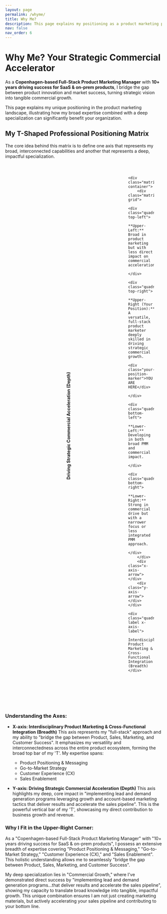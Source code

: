 ```yaml
---
layout: page
permalink: /whyme/
title: Why Me?
description: This page explains my positioning as a product marketing professional, highlighting how my broad capabilities and deep specialization can drive significant commercial results for your organization
nav: false
nav_order: 6
---
```


<style>
/* NEW: Wrapper for the entire matrix + axes */
.matrix-wrapper {
    display: grid;
    /* Define 2 columns: auto for Y-axis label (takes just enough space), 1fr for matrix (takes remaining space) */
    grid-template-columns: auto 1fr;
    /* Define 2 rows: 1fr for matrix & Y-axis, auto for X-axis label */
    grid-template-rows: 1fr auto;
    width: 90%; /* Responsive width for the entire component */
    max-width: 700px; /* Max width for the entire component */
    margin: 40px auto 100px auto; /* CHANGE: Centered the wrapper, added bottom margin */
    gap: 15px; /* Space between grid items (matrix and labels) */
    grid-template-areas:
        "y-axis matrix"
        ". x-axis"; /* Defines named areas for grid layout. The dot means empty cell. */
}

/* Positioning Matrix Styles */
.matrix-container {
    grid-area: matrix; /* Assign matrix to its area */
    position: relative;
    width: 100%; /* Fill its grid cell */
    padding-bottom: 100%; /* Maintain square aspect ratio based on its new width */
    border: 1px solid var(--global-divider-color); /* Use theme divider for border */
    box-shadow: 0 0 10px rgba(0,0,0,0.1);
    background-color: var(--global-card-bg-color); /* Use card background for matrix container */
    overflow: hidden; /* Revert overflow back to hidden for the matrix itself */
    margin: 0; /* Remove previous external margins as wrapper handles it */
}

.matrix-grid {
    position: absolute;
    top: 0;
    left: 0;
    width: 100%;
    height: 100%;
    display: grid;
    grid-template-columns: 1fr 1fr;
    grid-template-rows: 1fr 1fr;
}

.quadrant {
    border: 1px solid var(--global-divider-color); /* Use theme divider for quadrant borders */
    padding: 15px;
    display: flex;
    justify-content: center;
    align-items: center;
    text-align: center;
    font-size: 0.9em;
    line-height: 1.4;
    color: var(--global-text-color); /* Use global text color */
    background-color: var(--global-bg-color); /* Use global background for quadrants */
    transition: background-color 0.3s ease;
    box-sizing: border-box; /* Include padding in element's total width and height */
    position: relative; /* Needed for absolute positioning of marker inside quadrant */
}

.quadrant.top-right {
    background-color: var(--global-tip-block-bg); /* Use a subtle highlight color from theme */
    border-color: var(--global-tip-block); /* A stronger highlight border */
}

/* Axis Labels */
.quadrant-label {
    font-weight: bold;
    color: var(--global-theme-color); /* Use theme color for labels */
    font-size: 1em;
    white-space: nowrap; /* Prevent wrapping */
}

.x-axis-label {
    grid-area: x-axis; /* Place in its grid area */
    align-self: start; /* Align to the top of its grid cell */
    padding-top: 10px; /* Space from the matrix bottom */
    justify-self: center; /* Horizontally center within its grid cell */
}

.y-axis-label {
    grid-area: y-axis; /* Place in its grid area */
    height: 100%; /* CHANGE: Make the label occupy the full height of its grid cell */
    display: flex; /* CHANGE: Use flexbox for internal centering */
    align-items: center; /* CHANGE: Vertically center content using flexbox */
    justify-content: flex-end; /* CHANGE: Push content to the right (before rotation) */
    transform: rotate(-90deg); /* Rotate the text */
    /* REMOVED transform-origin: 100% 50%; because justify-content handles the alignment better here. */
    white-space: nowrap;
    padding-right: 10px; /* Space from the matrix left */
    box-sizing: border-box; /* Include padding in height/width calculation */
}


/* Axis Arrows (remain relative to matrix-container) */
.x-axis-arrow, .y-axis-arrow {
    position: absolute;
    background-color: var(--global-theme-color);
}

.x-axis-arrow {
    bottom: 0;
    left: 50%;
    width: 50%;
    height: 2px;
    transform: translateX(-50%);
}
.x-axis-arrow::after {
    content: '';
    position: absolute;
    right: 0;
    top: -4px;
    width: 0;
    height: 0;
    border-top: 5px solid transparent;
    border-bottom: 5px solid transparent;
    border-left: 8px solid var(--global-theme-color);
}

.y-axis-arrow {
    top: 50%;
    left: 0;
    height: 50%;
    width: 2px;
    transform: translateY(-50%);
}
.y-axis-arrow::after {
    content: '';
    position: absolute;
    top: 0;
    left: -4px;
    width: 0;
    height: 0;
    border-left: 5px solid transparent;
    border-right: 5px solid transparent;
    border-bottom: 8px solid var(--global-theme-color);
}

/* Specific position marker */
.your-position-marker {
    position: absolute;
    top: 15px;
    right: 15px;
    transform: none;
    background-color: var(--global-highlight-color);
    color: var(--global-hover-text-color);
    padding: 5px 10px;
    border-radius: 5px;
    font-weight: bold;
    font-size: 0.85em;
    white-space: nowrap;
    z-index: 10;
    box-shadow: 0 2px 5px rgba(0,0,0,0.2);
}

/* Responsive adjustments for the entire wrapper and its contents */
@media (max-width: 768px) {
    .matrix-wrapper {
        width: 95%; /* Adjust wrapper width */
        gap: 10px;
    }
    .quadrant {
        font-size: 0.8em;
        padding: 10px;
    }
    .quadrant-label {
        font-size: 0.9em;
    }
    .y-axis-label {
        padding-right: 8px;
    }
    .x-axis-label {
        padding-top: 8px;
    }
    .your-position-marker {
        font-size: 0.75em;
        padding: 4px 8px;
        top: 10px;
        right: 10px;
    }
}

@media (max-width: 480px) {
    .matrix-wrapper {
        width: 100%; /* Even wider for very small screens */
        gap: 8px;
    }
    .quadrant {
        font-size: 0.7em;
        padding: 8px;
    }
    .quadrant-label {
        font-size: 0.8em;
    }
    .y-axis-label {
        padding-right: 6px;
    }
    .x-axis-label {
        padding-top: 6px;
    }
    .your-position-marker {
        font-size: 0.7em;
        padding: 3px 6px;
        top: 8px;
        right: 8px;
    }
}
</style>

# Why Me? Your Strategic Commercial Accelerator

As a **Copenhagen-based Full-Stack Product Marketing Manager** with **10+ years driving success for SaaS & on-prem products**, I bridge the gap between product innovation and market success, turning strategic vision into tangible commercial growth.

This page explains my unique positioning in the product marketing landscape, illustrating how my broad expertise combined with a deep specialization can significantly benefit your organization.

## My T-Shaped Professional Positioning Matrix

The core idea behind this matrix is to define one axis that represents my broad, interconnected capabilities and another that represents a deep, impactful specialization.

<div class="matrix-wrapper">
    <div class="quadrant-label y-axis-label">
        Driving Strategic Commercial Acceleration (Depth)
    </div>

    <div class="matrix-container">
        <div class="matrix-grid">
            <div class="quadrant top-left">
                **Upper-Left:** Broad in product marketing but with less direct impact on commercial acceleration.
            </div>
            <div class="quadrant top-right">
                **Upper-Right (Your Position):** A versatile, full-stack product marketer deeply skilled in driving strategic commercial growth.
                <div class="your-position-marker">YOU ARE HERE</div>
            </div>
            <div class="quadrant bottom-left">
                **Lower-Left:** Developing in both broad PMM and commercial impact.
            </div>
            <div class="quadrant bottom-right">
                **Lower-Right:** Strong in commercial drive but with a narrower focus or less integrated PMM approach.
            </div>
        </div>
        <div class="x-axis-arrow"></div>
        <div class="y-axis-arrow"></div>
    </div>

    <div class="quadrant-label x-axis-label">
        Interdisciplinary Product Marketing & Cross-Functional Integration (Breadth)
    </div>
</div>

### Understanding the Axes:

* **X-axis: Interdisciplinary Product Marketing & Cross-Functional Integration (Breadth)**
    This axis represents my "full-stack" approach and my ability to "bridge the gap between Product, Sales, Marketing, and Customer Success". It emphasizes my versatility and interconnectedness across the entire product ecosystem, forming the broad top bar of my 'T'. My expertise spans:
    * Product Positioning & Messaging
    * Go-to-Market Strategy
    * Customer Experience (CX)
    * Sales Enablement

* **Y-axis: Driving Strategic Commercial Acceleration (Depth)**
    This axis highlights my deep, core impact in "implementing lead and demand generation programs leveraging growth and account-based marketing tactics that deliver results and accelerate the sales pipeline". This is the powerful vertical bar of my 'T', showcasing my direct contribution to business growth and revenue.

### Why I Fit in the Upper-Right Corner:

As a "Copenhagen-based Full-Stack Product Marketing Manager" with "10+ years driving success for SaaS & on-prem products", I possess an extensive breadth of expertise covering "Product Positioning & Messaging," "Go-to-Market Strategy," "Customer Experience (CX)," and "Sales Enablement". This holistic understanding allows me to seamlessly "bridge the gap between Product, Sales, Marketing, and Customer Success".

My deep specialization lies in "Commercial Growth," where I've demonstrated direct success by "implementing lead and demand generation programs...that deliver results and accelerate the sales pipeline", showing my capacity to translate broad knowledge into tangible, impactful growth. This unique combination ensures I am not just creating marketing materials, but actively accelerating your sales pipeline and contributing to your bottom line.